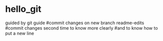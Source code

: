 # hello_git
guided by git guide
#commit changes on new branch readme-edits
#commit changes second time to know more clearly 
#and to know how to put a new line

